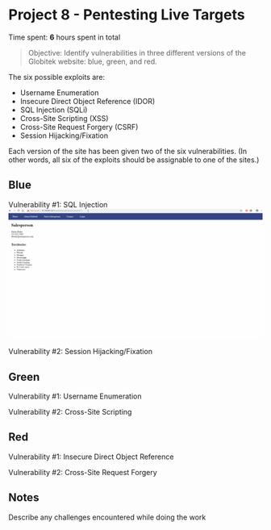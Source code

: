 # Project 8 - Pentesting Live Targets

Time spent: **6** hours spent in total

> Objective: Identify vulnerabilities in three different versions of the Globitek website: blue, green, and red.

The six possible exploits are:
* Username Enumeration
* Insecure Direct Object Reference (IDOR)
* SQL Injection (SQLi)
* Cross-Site Scripting (XSS)
* Cross-Site Request Forgery (CSRF)
* Session Hijacking/Fixation

Each version of the site has been given two of the six vulnerabilities. (In other words, all six of the exploits should be assignable to one of the sites.)

## Blue

Vulnerability #1: SQL Injection
![](SQLiBlue.gif)

Vulnerability #2: Session Hijacking/Fixation


## Green

Vulnerability #1: Username Enumeration

Vulnerability #2: Cross-Site Scripting


## Red

Vulnerability #1: Insecure Direct Object Reference

Vulnerability #2: Cross-Site Request Forgery 


## Notes

Describe any challenges encountered while doing the work
